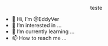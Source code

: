 <div align="center">
<p> teste <p>

</div>

- 👋 Hi, I’m @EddyVer
- 👀 I’m interested in ...
- 🌱 I’m currently learning ...
- 📫 How to reach me ...

<!---
EddyVer/EddyVer is a ✨ special ✨ repository because its `README.md` (this file) appears on your GitHub profile.
You can click the Preview link to take a look at your changes.
--->
